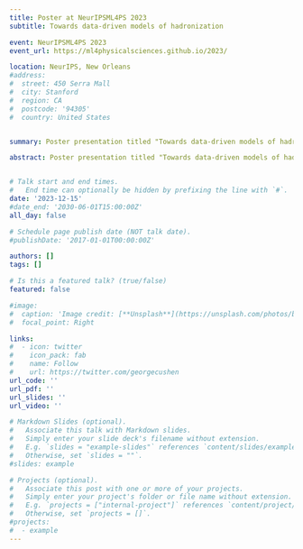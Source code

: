 ```yaml
---
title: Poster at NeurIPSML4PS 2023
subtitle: Towards data-driven models of hadronization

event: NeurIPSML4PS 2023
event_url: https://ml4physicalsciences.github.io/2023/

location: NeurIPS, New Orleans
#address:
#  street: 450 Serra Mall
#  city: Stanford
#  region: CA
#  postcode: '94305'
#  country: United States


summary: Poster presentation titled "Towards data-driven models of hadronization", with an associated paper and video, at the Machine Learning and the Physical Science Workshop at the 37th conference on Neural Information Processing Systems New Orleans, Louisiana, United States. 

abstract: Poster presentation titled "Towards data-driven models of hadronization", with an associated paper and video, at the Machine Learning and the Physical Science Workshop at the 37th conference on Neural Information Processing Systems New Orleans, Louisiana, United States. 


# Talk start and end times.
#   End time can optionally be hidden by prefixing the line with `#`.
date: '2023-12-15'
#date_end: '2030-06-01T15:00:00Z'
all_day: false

# Schedule page publish date (NOT talk date).
#publishDate: '2017-01-01T00:00:00Z'

authors: []
tags: []

# Is this a featured talk? (true/false)
featured: false

#image:
#  caption: 'Image credit: [**Unsplash**](https://unsplash.com/photos/bzdhc5b3Bxs)'
#  focal_point: Right

links:
#  - icon: twitter
#    icon_pack: fab
#    name: Follow
#    url: https://twitter.com/georgecushen
url_code: ''
url_pdf: ''
url_slides: ''
url_video: ''

# Markdown Slides (optional).
#   Associate this talk with Markdown slides.
#   Simply enter your slide deck's filename without extension.
#   E.g. `slides = "example-slides"` references `content/slides/example-slides.md`.
#   Otherwise, set `slides = ""`.
#slides: example

# Projects (optional).
#   Associate this post with one or more of your projects.
#   Simply enter your project's folder or file name without extension.
#   E.g. `projects = ["internal-project"]` references `content/project/deep-learning/index.md`.
#   Otherwise, set `projects = []`.
#projects:
#  - example
---
```


